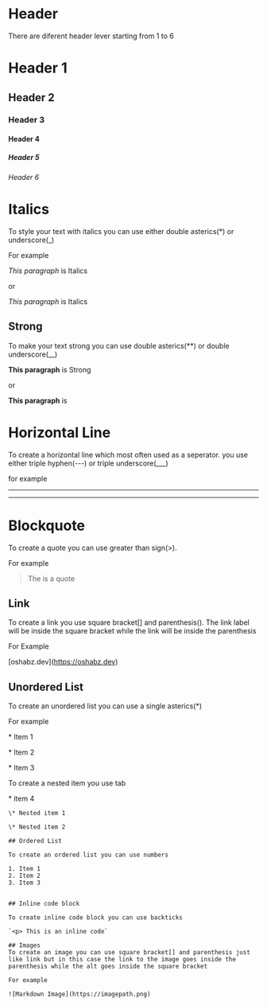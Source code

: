 
# Header
There are diferent header lever starting from 1 to 6
# Header 1
## Header 2
### Header 3
#### Header 4
##### Header 5
###### Header 6

# Italics
To style your text with italics you can use either double asterics(*) or underscore(_)

For example

*This paragraph* is Italics

or

_This paragraph_ is Italics

## Strong

To make your text strong you can use double asterics(**) or double underscore(__)

**This paragraph** is Strong

or

__This paragraph__ is 

# Horizontal Line

To create a horizontal line which most often used as a seperator. you use either triple hyphen(---) or triple  underscore(___)

for example
___

---

# Blockquote

To create a quote you can use greater than sign(>).

For example

> The is a quote

## Link

To create a link you use square bracket[] and parenthesis(). The link label will be inside the square bracket while the link will be inside the parenthesis

For Example

\[oshabz.dev](https://oshabz.dev)

## Unordered List

To create an unordered list you can use a single asterics(*)

For example

\* Item 1

\* Item 2

\* Item 3

To create a nested item you use tab

\* item 4

    \* Nested item 1

    \* Nested item 2

    ## Ordered List

    To create an ordered list you can use numbers

    1. Item 1
    2. Item 2
    3. Item 3

    
    ## Inline code block

    To create inline code block you can use backticks

    `<p> This is an inline code`

    ## Images
    To create an image you can use square bracket[] and parenthesis just like link but in this case the link to the image goes inside the parenthesis while the alt goes inside the square bracket

    For example

    ![Markdown Image](https://imagepath.png)